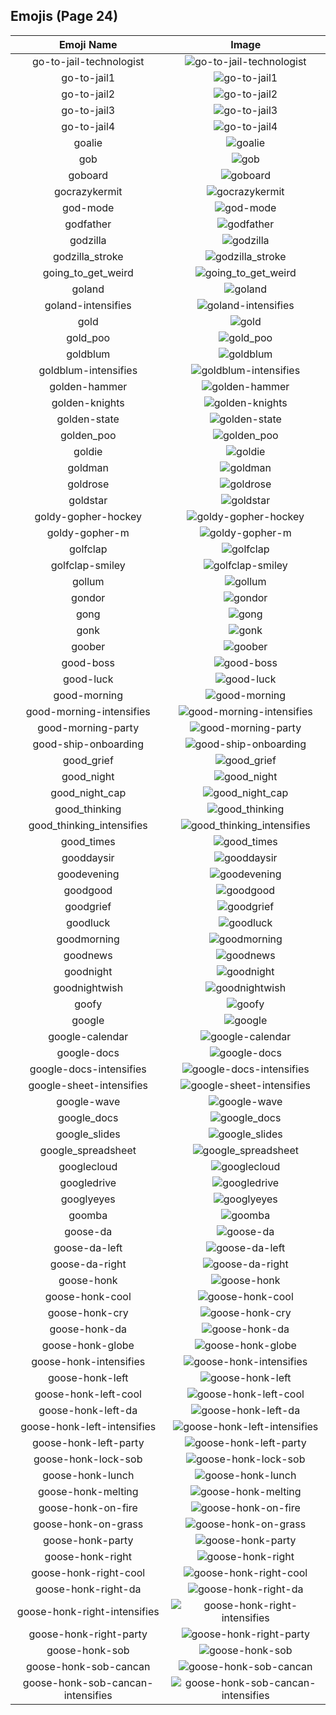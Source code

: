 
  ## Emojis (Page 24)
  |Emoji Name|Image|
  | :-: | :-: |
  |go-to-jail-technologist| ![go-to-jail-technologist](/output/go-to-jail-technologist.png)|
  |go-to-jail1| ![go-to-jail1](/output/go-to-jail1.png)|
  |go-to-jail2| ![go-to-jail2](/output/go-to-jail2.png)|
  |go-to-jail3| ![go-to-jail3](/output/go-to-jail3.png)|
  |go-to-jail4| ![go-to-jail4](/output/go-to-jail4.png)|
  |goalie| ![goalie](/output/goalie.png)|
  |gob| ![gob](/output/gob.jpg)|
  |goboard| ![goboard](/output/goboard.png)|
  |gocrazykermit| ![gocrazykermit](/output/gocrazykermit.gif)|
  |god-mode| ![god-mode](/output/god-mode.png)|
  |godfather| ![godfather](/output/godfather.png)|
  |godzilla| ![godzilla](/output/godzilla.jpg)|
  |godzilla_stroke| ![godzilla_stroke](/output/godzilla_stroke.png)|
  |going_to_get_weird| ![going_to_get_weird](/output/going_to_get_weird.jpg)|
  |goland| ![goland](/output/goland.png)|
  |goland-intensifies| ![goland-intensifies](/output/goland-intensifies.gif)|
  |gold| ![gold](/output/gold.jpg)|
  |gold_poo| ![gold_poo](/output/gold_poo.png)|
  |goldblum| ![goldblum](/output/goldblum.png)|
  |goldblum-intensifies| ![goldblum-intensifies](/output/goldblum-intensifies.gif)|
  |golden-hammer| ![golden-hammer](/output/golden-hammer.png)|
  |golden-knights| ![golden-knights](/output/golden-knights.png)|
  |golden-state| ![golden-state](/output/golden-state.png)|
  |golden_poo| ![golden_poo](/output/golden_poo.png)|
  |goldie| ![goldie](/output/goldie.png)|
  |goldman| ![goldman](/output/goldman.png)|
  |goldrose| ![goldrose](/output/goldrose.png)|
  |goldstar| ![goldstar](/output/goldstar.png)|
  |goldy-gopher-hockey| ![goldy-gopher-hockey](/output/goldy-gopher-hockey.png)|
  |goldy-gopher-m| ![goldy-gopher-m](/output/goldy-gopher-m.png)|
  |golfclap| ![golfclap](/output/golfclap.gif)|
  |golfclap-smiley| ![golfclap-smiley](/output/golfclap-smiley)|
  |gollum| ![gollum](/output/gollum.png)|
  |gondor| ![gondor](/output/gondor.png)|
  |gong| ![gong](/output/gong.png)|
  |gonk| ![gonk](/output/gonk.gif)|
  |goober| ![goober](/output/goober.png)|
  |good-boss| ![good-boss](/output/good-boss.png)|
  |good-luck| ![good-luck](/output/good-luck)|
  |good-morning| ![good-morning](/output/good-morning.png)|
  |good-morning-intensifies| ![good-morning-intensifies](/output/good-morning-intensifies.gif)|
  |good-morning-party| ![good-morning-party](/output/good-morning-party.gif)|
  |good-ship-onboarding| ![good-ship-onboarding](/output/good-ship-onboarding)|
  |good_grief| ![good_grief](/output/good_grief.png)|
  |good_night| ![good_night](/output/good_night.jpg)|
  |good_night_cap| ![good_night_cap](/output/good_night_cap.png)|
  |good_thinking| ![good_thinking](/output/good_thinking.png)|
  |good_thinking_intensifies| ![good_thinking_intensifies](/output/good_thinking_intensifies.gif)|
  |good_times| ![good_times](/output/good_times.png)|
  |gooddaysir| ![gooddaysir](/output/gooddaysir.gif)|
  |goodevening| ![goodevening](/output/goodevening.png)|
  |goodgood| ![goodgood](/output/goodgood.png)|
  |goodgrief| ![goodgrief](/output/goodgrief.png)|
  |goodluck| ![goodluck](/output/goodluck.png)|
  |goodmorning| ![goodmorning](/output/goodmorning.png)|
  |goodnews| ![goodnews](/output/goodnews.png)|
  |goodnight| ![goodnight](/output/goodnight)|
  |goodnightwish| ![goodnightwish](/output/goodnightwish.jpg)|
  |goofy| ![goofy](/output/goofy.png)|
  |google| ![google](/output/google.png)|
  |google-calendar| ![google-calendar](/output/google-calendar.png)|
  |google-docs| ![google-docs](/output/google-docs)|
  |google-docs-intensifies| ![google-docs-intensifies](/output/google-docs-intensifies.gif)|
  |google-sheet-intensifies| ![google-sheet-intensifies](/output/google-sheet-intensifies.gif)|
  |google-wave| ![google-wave](/output/google-wave.png)|
  |google_docs| ![google_docs](/output/google_docs.png)|
  |google_slides| ![google_slides](/output/google_slides.png)|
  |google_spreadsheet| ![google_spreadsheet](/output/google_spreadsheet.png)|
  |googlecloud| ![googlecloud](/output/googlecloud.png)|
  |googledrive| ![googledrive](/output/googledrive.png)|
  |googlyeyes| ![googlyeyes](/output/googlyeyes.gif)|
  |goomba| ![goomba](/output/goomba.gif)|
  |goose-da| ![goose-da](/output/goose-da)|
  |goose-da-left| ![goose-da-left](/output/goose-da-left.png)|
  |goose-da-right| ![goose-da-right](/output/goose-da-right.png)|
  |goose-honk| ![goose-honk](/output/goose-honk.png)|
  |goose-honk-cool| ![goose-honk-cool](/output/goose-honk-cool)|
  |goose-honk-cry| ![goose-honk-cry](/output/goose-honk-cry.png)|
  |goose-honk-da| ![goose-honk-da](/output/goose-honk-da)|
  |goose-honk-globe| ![goose-honk-globe](/output/goose-honk-globe.gif)|
  |goose-honk-intensifies| ![goose-honk-intensifies](/output/goose-honk-intensifies.gif)|
  |goose-honk-left| ![goose-honk-left](/output/goose-honk-left)|
  |goose-honk-left-cool| ![goose-honk-left-cool](/output/goose-honk-left-cool.png)|
  |goose-honk-left-da| ![goose-honk-left-da](/output/goose-honk-left-da.png)|
  |goose-honk-left-intensifies| ![goose-honk-left-intensifies](/output/goose-honk-left-intensifies)|
  |goose-honk-left-party| ![goose-honk-left-party](/output/goose-honk-left-party)|
  |goose-honk-lock-sob| ![goose-honk-lock-sob](/output/goose-honk-lock-sob.png)|
  |goose-honk-lunch| ![goose-honk-lunch](/output/goose-honk-lunch.png)|
  |goose-honk-melting| ![goose-honk-melting](/output/goose-honk-melting.gif)|
  |goose-honk-on-fire| ![goose-honk-on-fire](/output/goose-honk-on-fire.gif)|
  |goose-honk-on-grass| ![goose-honk-on-grass](/output/goose-honk-on-grass.png)|
  |goose-honk-party| ![goose-honk-party](/output/goose-honk-party.gif)|
  |goose-honk-right| ![goose-honk-right](/output/goose-honk-right.png)|
  |goose-honk-right-cool| ![goose-honk-right-cool](/output/goose-honk-right-cool.png)|
  |goose-honk-right-da| ![goose-honk-right-da](/output/goose-honk-right-da.png)|
  |goose-honk-right-intensifies| ![goose-honk-right-intensifies](/output/goose-honk-right-intensifies.gif)|
  |goose-honk-right-party| ![goose-honk-right-party](/output/goose-honk-right-party.gif)|
  |goose-honk-sob| ![goose-honk-sob](/output/goose-honk-sob.png)|
  |goose-honk-sob-cancan| ![goose-honk-sob-cancan](/output/goose-honk-sob-cancan.png)|
  |goose-honk-sob-cancan-intensifies| ![goose-honk-sob-cancan-intensifies](/output/goose-honk-sob-cancan-intensifies.gif)|
  
